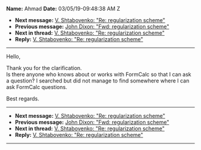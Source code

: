 **Name:** Ahmad
**Date:** 03/05/19-09:48:38 AM Z

  - **Next message:** [V. Shtabovenko: "Re: regularization
    scheme"](1488.html)
  - **Previous message:** [John Dixon: "Fwd: regularization
    scheme"](1486.html)
  - **Next in thread:** [V. Shtabovenko: "Re: regularization
    scheme"](1488.html)
  - **Reply:** [V. Shtabovenko: "Re: regularization scheme"](1488.html)

-----

Hello,  

Thank you for the clarification.  
Is there anyone who knows about or works with FormCalc so that I can ask
a question? I searched but did not manage to find somewhere where I can
ask FormCalc questions.  

Best regards.  

-----

  - **Next message:** [V. Shtabovenko: "Re: regularization
    scheme"](1488.html)
  - **Previous message:** [John Dixon: "Fwd: regularization
    scheme"](1486.html)
  - **Next in thread:** [V. Shtabovenko: "Re: regularization
    scheme"](1488.html)
  - **Reply:** [V. Shtabovenko: "Re: regularization scheme"](1488.html)

-----

